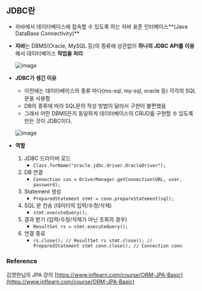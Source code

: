 ## **JDBC란**

- 자바에서 데이터베이스에 접속할 수 있도록 하는 자바 표준 인터페이스**(Java DataBase Connectivity)**
- **자바**는 DBMS(Oracle, MySQL 등)의 종류에 상관없이 **하나의 JDBC API를 이용**해서 데이터베이스 **작업을 처리**
    
    ![image](https://user-images.githubusercontent.com/77563814/170852731-e788378c-c7ae-49c6-a8d3-25e9d09d0b5f.png)
    

- **JDBC가 생긴 이유**
    - 이전에는 데이터베이스의 종류 마다(ms-sql, my-sql, oracle 등) 각각의 SQL문을 사용함
    - DB의 종류에 따라 SQL문의 작성 방법이 달라서 구현이 불편했음
    - 그래서 어떤 DBMS든지 동일하게 데이터베이스의 CRUD를 구현할 수 있도록 만든 것이 JDBC이다.
    
    ![image](https://user-images.githubusercontent.com/77563814/170852891-dc27f1f4-e1e9-4475-9903-674a6c11fdfd.png)
    

- **역할**
    1. JDBC 드라이버 로드
        - `Class.forName("oracle.jdbc.driver.OracleDriver");`
    2. DB 연결
        - `Connection con = DriverManager.getConnection(URL, user, password);`
    3. Statement 생성
        - `PreparedStatement stmt = conn.prepareStatement(sql);`
    4. SQL 문 전송 (데이터의 입력/수정/삭제)
        - `stmt.executeQuery();`
    5. 결과 받기 (입력/수정/삭제가 아닌 조회의 경우)
        - `ResultSet rs = stmt.executeQuery();`
    6. 연결 종료
        - `rs.close(); // ResultSet rs
        stmt.close(); // PreparedStatement stmt
        conn.close(); // Connection conn`
        
        
### Reference

김영한님의 JPA 강의 [https://www.inflearn.com/course/ORM-JPA-Basic](https://www.inflearn.com/course/ORM-JPA-Basic)
